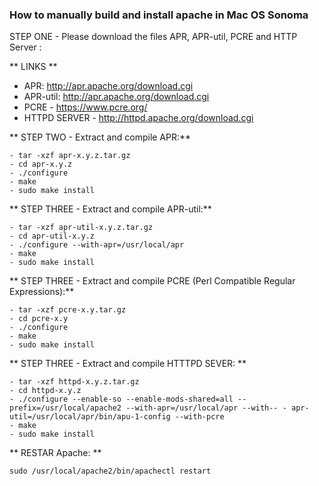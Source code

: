 ### **How to manually build and install apache in Mac OS Sonoma**
STEP ONE - Please download the files APR, APR-util, PCRE and HTTP Server :

** LINKS **
- APR: http://apr.apache.org/download.cgi
- APR-util: http://apr.apache.org/download.cgi
- PCRE - https://www.pcre.org/
- HTTPD SERVER - http://httpd.apache.org/download.cgi

** STEP TWO - Extract and compile APR:**
```
- tar -xzf apr-x.y.z.tar.gz
- cd apr-x.y.z
- ./configure
- make
- sudo make install
```

** STEP THREE - Extract and compile APR-util:**
```
- tar -xzf apr-util-x.y.z.tar.gz
- cd apr-util-x.y.z
- ./configure --with-apr=/usr/local/apr
- make
- sudo make install
```

** STEP THREE - Extract and compile PCRE (Perl Compatible Regular Expressions):**
```
- tar -xzf pcre-x.y.tar.gz
- cd pcre-x.y
- ./configure
- make
- sudo make install
```

** STEP THREE - Extract and compile HTTTPD SEVER: **
```
- tar -xzf httpd-x.y.z.tar.gz
- cd httpd-x.y.z
- ./configure --enable-so --enable-mods-shared=all --prefix=/usr/local/apache2 --with-apr=/usr/local/apr --with-- - apr-util=/usr/local/apr/bin/apu-1-config --with-pcre
- make
- sudo make install
```

** RESTAR Apache: **
```
sudo /usr/local/apache2/bin/apachectl restart
```
